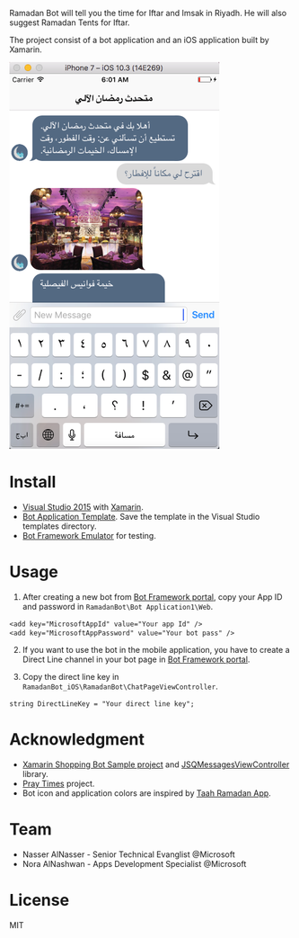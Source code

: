 Ramadan Bot will tell you the time for Iftar and Imsak in Riyadh. He will also suggest Ramadan Tents for Iftar.

The project consist of a bot application and an iOS application built by Xamarin.

![alt text](https://github.com/DXSaudi/DemosFactory/blob/master/RamadanBot/Screenshot.png "screenshot")

# Install
  - [Visual Studio 2015][df1] with [Xamarin][df2].
  - [Bot Application Template][df2]. Save the template in the Visual Studio templates directory.
  - [Bot Framework Emulator][df3] for testing.
  
# Usage
1. After creating a new bot from [Bot Framework portal][df4], copy your App ID and password in `RamadanBot\Bot Application1\Web`.
```
<add key="MicrosoftAppId" value="Your app Id" />
<add key="MicrosoftAppPassword" value="Your bot pass" />
```
2. If you want to use the bot in the mobile application, you have to create a Direct Line channel in your bot page in [Bot Framework portal][df4].

3. Copy the direct line key in `RamadanBot_iOS\RamadanBot\ChatPageViewController`.
```
string DirectLineKey = "Your direct line key";
```
# Acknowledgment
  - [Xamarin Shopping Bot Sample project][df5] and [JSQMessagesViewController][df6] library.
  - [Pray Times][df7] project.
  - Bot icon and application colors are inspired by [Taah Ramadan App][df8].

# Team
  - Nasser AlNasser - Senior Technical Evanglist @Microsoft 
  - Nora AlNashwan - Apps Development Specialist @Microsoft

# License
MIT

[df1]: <https://www.microsoft.com/en-us/download/details.aspx?id=48146>
[df2]: <https://msdn.microsoft.com/en-us/library/mt613162.aspx>
[df3]: <https://www.microsoft.com/cognitive-services/>
[df4]: <https://dev.botframework.com/>
[df5]: <https://github.com/hahaysh/XamarinShoppingBotSample>
[df6]: <https://github.com/jessesquires/JSQMessagesViewController>
[df7]: <http://praytimes.org/>
[df8]: <https://www.behance.net/gallery/38296703/Taah-Ramadan-android-app>